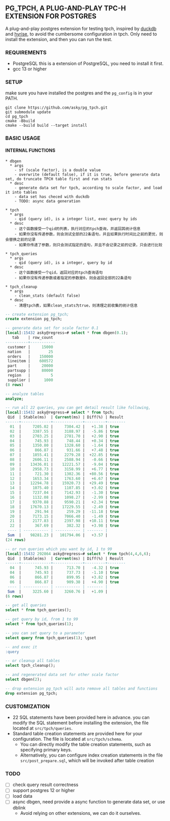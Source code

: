 ## PG_TPCH, A PLUG-AND-PLAY TPC-H EXTENSION FOR POSTGRES

A plug-and-play postgres extension for testing tpch, inspired by [duckdb](https://github.com/duckdb/duckdb.git) and [hyrise](https://github.com/hyrise/hyrise.git), to avoid the cumbersome configuration in tpch. Only need to install the extension, and then you can run the test.

### REQUIREMENTS

- PostgreSQL
    this is a extension of PostgreSQL, you need to install it first.
- gcc 13 or higher

### SETUP

make sure you have installed the postgres and the `pg_config` is in your PATH.

```
git clone https://github.com/asky/pg_tpch.git
git submodule update
cd pg_tpch
cmake -Bbuild
cmake --build build --target install
```

### BASIC USAGE

#### INTERNAL FUNCTIONS

```
* dbgen 
  * args
    - sf (scale factor), is a double value
    - overwrite (default false), if it is true, before generate data set, do truncate TPCH table first and run stats
  * desc
    - generate data set for tpch, according to scale factor, and load it into tables
    - data set has checed with duckdb
    - TODO: async data generation

* tpch
  * args
    - qid (query id), is a integer list, exec query by ids
  * desc
    - 这个函数接受一个qid的列表，执行对应的tpch查询，并返回其统计信息
    - 如果你没有传递参数，则会测试全部的22条语句，并且如果执行时间比之前的更优，则会替换之前的记录
    - 如果你传递了参数，则只会测试指定的语句，并且不会记录之前的记录，只会进行比较

* tpch_queries
  * args
    - qid (query id), is a integer, query by id
  * desc
    - 这个函数接受一个qid，返回对应的tpch查询语句
    - 如果你没有传递参数或者指定的参数是0，则会返回全部的22条语句

* tpch_cleanup
  * args
    - clean_stats (default false)
  * desc
    - 清理tpch表，如果clean_stats为true，则清理之前收集的统计信息

```

```sql
-- create extension pg_tpch;
create extension pg_tpch;

-- generate data set for scale factor 0.1
[local]:15432 asky@regress=# select * from dbgen(0.1);
   tab    | row_count
----------+-----------
 customer |     15000
 nation   |        25
 orders   |    150000
 lineitem |    600572
 part     |     20000
 partsupp |     80000
 region   |         5
 supplier |      1000
(8 rows)

-- analyze tables
analyze;

-- run all 22 queries, you can get detail result like following,
[local]:15432 asky@regress=# select * from tpch;
 Qid  | Stable(ms)  | Current(ms) | Diff(%) | Result
------+-------------+-------------+---------+--------
  01  |     7205.02 |     7304.42 |   +1.38 | true
  02  |     3387.55 |     3188.97 |   -5.86 | true
  03  |     2703.25 |     2781.70 |   +2.90 | true
  04  |      745.93 |      748.44 |   +0.34 | true
  05  |     1350.80 |     1328.60 |   -1.64 | true
  06  |      866.87 |      931.66 |   +7.48 | true
  07  |     1855.41 |     2279.28 |  +22.85 | true
  08  |     2606.11 |     2588.94 |   -0.66 | true
  09  |    13436.01 |    12221.57 |   -9.04 | true
  10  |     2958.73 |     3158.99 |   +6.77 | true
  11  |      721.30 |     1302.36 |  +80.56 | true
  12  |     1653.34 |     1763.60 |   +6.67 | true
  13  |    12294.78 |    15920.73 |  +29.49 | true
  14  |     1075.40 |     1107.85 |   +3.02 | true
  15  |     7237.04 |     7142.93 |   -1.30 | true
  16  |     1132.08 |     1098.27 |   -2.99 | true
  17  |     9370.88 |     9590.21 |   +2.34 | true
  18  |    17670.13 |    17229.55 |   -2.49 | true
  19  |      291.94 |      259.29 |  -11.18 | true
  20  |     7173.15 |     7066.40 |   -1.49 | true
  21  |     2177.83 |     2397.98 |  +10.11 | true
  22  |      367.69 |      382.32 |   +3.98 | true
 ---- | ----------- | ----------- | ------- |
 Sum  |    98281.23 |   101794.06 |   +3.57 |
(24 rows)

-- or run queries which you want by id, 1 to 99
[local]:15432 292864 asky@regress=# select * from tpch(4,4,6,6);
 Qid  | Stable(ms)  | Current(ms) | Diff(%) | Result
------+-------------+-------------+---------+--------
  04  |      745.93 |      713.70 |   -4.32 | true
  04  |      745.93 |      737.73 |   -1.10 | true
  06  |      866.87 |      899.95 |   +3.82 | true
  06  |      866.87 |      909.38 |   +4.90 | true
 ---- | ----------- | ----------- | ------- |
 Sum  |     3225.60 |     3260.76 |   +1.09 |
(6 rows)

-- get all queries
select * from tpch_queries();

-- get query by id, from 1 to 99
select * from tpch_queries(1);

-- you can set query to a parameter
select query from tpch_queries(1); \gset

-- and exec it
:query

-- or cleanup all tables
select tpch_cleanup();

-- and regenerated data set for other scale factor 
select dbgen(2);

-- drop extension pg_tpch will auto remove all tables and functions
drop extension pg_tpch;

```

### CUSTOMIZATION

* 22 SQL statements have been provided here in advance. you can modify the SQL statement before installing the extension,  the file located at `src/tpch/queries`.
* Standard table creation statements are provided here for your configuration. The file is located at `src/tpch/schema`.
   * You can directly modify the table creation statements, such as specifying primary keys.
   * Alternatively, you can configure index creation statements in the file `src/post_prepare.sql`, which will be invoked after table creation


### TODO

- [ ] check query result correctness
- [ ] support postgres 12 or higher
- [ ] load data
- [ ] async dbgen, need provide a async function to generate data set, or use dblink
    - Avoid relying on other extensions, we can do it ourselves.